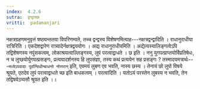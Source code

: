 ```yaml
---
index:  4.2.6
sutra:  द्वन्द्वाच्छः
vritti:  padamanjari
---
```


नक्षत्रग्रहणमनुवृत्तं षष्ठ्यन्ततया विपरिणम्यते, तच्च द्वन्द्वस्य विशेषणमित्याह---नक्षत्रद्वन्द्वादिति । राधानुराधीया रात्रिरिति । एकदेशद्वारेण रात्र्यादेर्नक्षत्रद्वययोगः । अद्य राधानुराधीयमिति । अद्येत्यस्यालिङ्गत्वेऽपि तद्विशेषणस्य नपुंसकत्वम्, लोकाश्रयत्वाल्लिङ्गस्य, लुपं परत्वाद्वाधते । छ इति । ननु युगपत्प्राप्तयोर्विप्रतिषेधः, न च लुप्छयोर्युगपत्प्रसङ्गः, प्रत्ययादर्शनस्य हि लुपसंज्ञा, तस्य कथं प्रत्ययेन सह प्रसङ्गः ? तस्मादयमत्रार्थः---`मध्येऽपवादाः पूर्वान्विधीन्बाधन्ते नोत्तरान्` इति, एवमयं लुबण एव भवति, नास्य छस्य । तेनायं छो लुपो विषये श्रूयते, एतदेव लुपं परत्वाद्वाधते च्छ इति बाधकत्वम् । परत्वादिति । यतोऽयं परस्तेन लुबस्य न भवति, तेन तद्विषयेऽप्यसौ श्रूयत इति ।।

